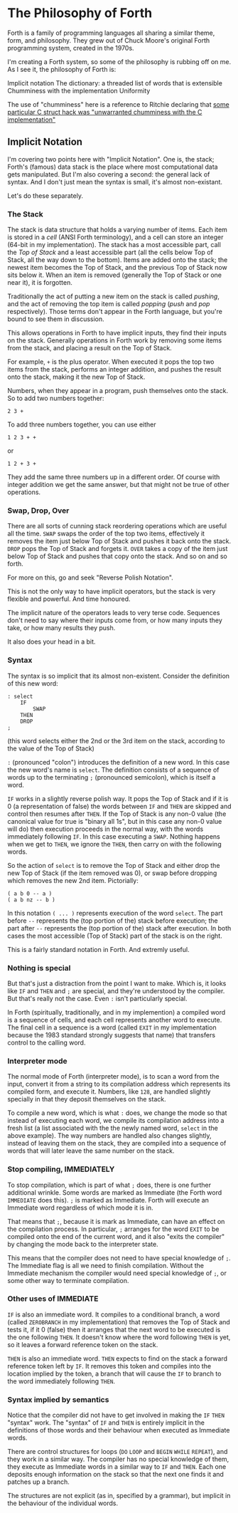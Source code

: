 # The Philosophy of Forth

Forth is a family of programming languages
all sharing a similar theme, form, and philosophy.
They grew out of Chuck Moore's original Forth programming system,
created in the 1970s.

I'm creating a Forth system, so some of the philosophy is
rubbing off on me.
As I see it, the philosophy of Forth is:

Implicit notation
The dictionary: a threaded list of words that is extensible
Chumminess with the implementation
Uniformity

The use of "chumminess" here is a reference to Ritchie declaring
that [some particular C struct hack was
"unwarranted chumminess with the C implementation"](http://c-faq.com/struct/structhack.html)

## Implicit Notation

I'm covering two points here with "Implicit Notation".
One is, the stack;
Forth's (famous) data stack is the place where
most computational data gets manipulated.
But I'm also covering a second: the general lack of syntax.
And I don't just mean the syntax is small,
it's almost non-existant.

Let's do these separately.

### The Stack

The stack is data structure that holds a varying number of items.
Each item is stored in a _cell_ (ANSI Forth terminology),
and a cell can store an integer (64-bit in my implementation).
The stack has a most accessible part, call the _Top of Stack_
and a least accessible part (all the cells below Top of Stack,
all the way down to the bottom).
Items are added onto the stack; the newest item becomes the Top
of Stack, and the previous Top of Stack now sits below it.
When an item is removed (generally the Top of Stack or one near
it), it is forgotten.

Traditionally the act of putting a new item on the stack is
called _pushing_,
and the act of removing the top item is
called _popping_ (_push_ and _pop_ respectively).
Those terms don't appear in the Forth language, but
you're bound to see them in discussion.

This allows operations in Forth to have implicit inputs,
they find their inputs on the stack.
Generally operations in Forth work by removing some items from
the stack, and placing a result on the Top of Stack.

For example, `+` is the plus operator.
When executed it pops the top two items from the stack,
performs an integer addition,
and pushes the result onto the stack,
making it the new Top of Stack.

Numbers, when they appear in a program,
push themselves onto the stack.
So to add two numbers together:

```
2 3 +
```

To add three numbers together, you can use either

```
1 2 3 + +
```

or

```
1 2 + 3 +
```

They add the same three numbers up in a different order.
Of course with integer addition we get the same answer,
but that might not be true of other operations.

### Swap, Drop, Over

There are all sorts of cunning stack reordering operations
which are useful all the time.
`SWAP` swaps the order of the top two items, effectively it
removes the item just below Top of Stack and pushes it back onto
the stack.
`DROP` pops the Top of Stack and forgets it.
`OVER` takes a copy of the item just below Top of Stack and
pushes that copy onto the stack.
And so on and so forth.

For more on this, go and seek "Reverse Polish Notation".

This is not the only way to have implicit operators,
but the stack is very flexible and powerful.
And time honoured.

The implicit nature of the operators leads to very terse code.
Sequences don't need to say where their inputs come from,
or how many inputs they take, or how many results they push.

It also does your head in a bit.

### Syntax

The syntax is so implicit that its
almost non-existent.
Consider the definition of this new word:

    : select
        IF
            SWAP
        THEN
        DROP
    ;

(this word selects either the 2nd or the 3rd item on the stack,
according to the value of the Top of Stack)

`:` (pronounced "colon") introduces the definition of a new word.
In this case the new word's name is `select`.
The definition consists of a sequence of words up to the
terminating `;` (pronounced semicolon), which is itself a word.

`IF` works in a slightly reverse polish way.
It pops the Top of Stack and if it is 0
(a representation of false)
the words between `IF` and `THEN` are skipped
and control then resumes after `THEN`.
If the Top of Stack is any non-0 value
(the canonical value for true is "binary all 1s",
but in this case any non-0 value will do)
then execution proceeds in the normal way, with the words
immediately following `IF`.
In this case executing a `SWAP`.
Nothing happens when we get to `THEN`,
we ignore the `THEN`, then carry on with the following words.

So the action of `select` is to remove the Top of Stack and
either drop the new Top of Stack (if the item removed was 0), or
swap before dropping which removes the new 2nd item.
Pictorially:

    ( a b 0 -- a )
    ( a b nz -- b )

In this notation `( ... )` represents execution of the word `select`.
The part before `--` represents the (top portion of the) stack
before execution;
the part after `--` represents the (top portion of the) stack
after execution.
In both cases the most accessible (Top of Stack) part of the
stack is on the right.

This is a fairly standard notation in Forth.
And extremly useful.

### Nothing is special

But that's just a distraction from the point I want to make.
Which is, it looks like `IF` and `THEN` and `;` are special,
and they're understood by the compiler.
But that's really not the case.
Even `:` isn't particularly special.

In Forth (spiritually, traditionally, and in my implemention)
a compiled word is a sequence of cells,
and each cell represents another word to execute.
The final cell in a sequence is a word
(called `EXIT` in my implementation because
the 1983 standard strongly suggests that name)
that transfers control to the calling word.

### Interpreter mode

The normal mode of Forth (interpreter mode),
is to scan a word from the input,
convert it from a string
to its compilation address which represents its compiled form,
and execute it.
Numbers, like `128`, are handled slightly specially in that they
deposit themselves on the stack.

To compile a new word, which is what `:` does,
we change the mode so that instead of executing each word,
we compile its compilation address into a fresh list (a list
associated with the the newly named word,
`select` in the above example).
The way numbers are handled also changes slightly,
instead of leaving them on the stack,
they are compiled into
a sequence of words that will later
leave the same number on the stack.

### Stop compiling, IMMEDIATELY

To stop compilation, which is part of what `;` does,
there is one further additional wrinkle.
Some words are marked as Immediate
(the Forth word `IMMEDIATE` does this).
`;` is marked as Immediate.
Forth will execute an Immediate word
regardless of which mode it is in.

That means that `;`, because it is mark as Immediate,
can have an effect on the compilation process.
In particular, `;` arranges for the word `EXIT` to be
compiled onto the end of the current word,
and it also "exits the compiler" by
changing the mode back to the interpreter state.

This means that the compiler does not need to
have special knowledge of `;`.
The Immediate flag is all we need to finish compilation.
Without the Immediate mechanism the compiler would
need special knowledge of `;`,
or some other way to terminate compilation.

### Other uses of IMMEDIATE

`IF` is also an immediate word.
It compiles to a conditional branch,
a word (called `ZEROBRANCH` in my implementation) that
removes the Top of Stack and tests it,
if it 0 (false) then it arranges that the next word
to be executed is the one following `THEN`.
It doesn't know where the word following `THEN` is yet,
so it leaves a forward reference token on the stack.

`THEN` is also an immediate word.
`THEN` expects to find on the stack a forward reference token
left by `IF`.
It removes this token and
compiles into the location implied by the token,
a branch that will
cause the `IF` to branch to the word immediately following `THEN`.

### Syntax implied by semantics

Notice that the compiler did not have to get involved in
making the `IF` `THEN` "syntax" work.
The "syntax" of `IF` and `THEN` is entirely implicit
in the definitions of those words
and their behaviour when executed as Immediate words.

There are control structures for loops
(`DO` `LOOP` and `BEGIN` `WHILE` `REPEAT`),
and they work in a similar way.
The compiler has no special knowledge of them,
they execute as Immediate words
in a similar way to `IF` and `THEN`.
Each one deposits enough information on the stack
so that the next one finds it and patches up a branch.

The structures are not explicit
(as in, specified by a grammar),
but implicit in the behaviour of the individual words.
